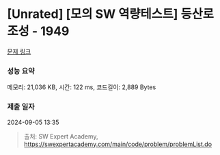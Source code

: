 # [Unrated] [모의 SW 역량테스트] 등산로 조성 - 1949 

[문제 링크](https://swexpertacademy.com/main/code/problem/problemDetail.do?contestProbId=AV5PoOKKAPIDFAUq) 

### 성능 요약

메모리: 21,036 KB, 시간: 122 ms, 코드길이: 2,889 Bytes

### 제출 일자

2024-09-05 13:35



> 출처: SW Expert Academy, https://swexpertacademy.com/main/code/problem/problemList.do
